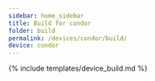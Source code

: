 ```yaml
---
sidebar: home_sidebar
title: Build for condor
folder: build
permalink: /devices/condor/build/
device: condor
---
```

{% include templates/device_build.md %}
